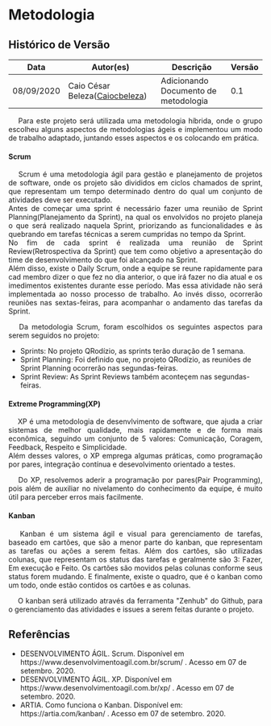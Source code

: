 # Metodologia

## Histórico de Versão

<table>
  <thead>
    <tr>
      <th>Data</th>
      <th>Autor(es)</th>   
      <th>Descrição</th>
      <th>Versão</th>  
    </tr>
  </thead>
  <tbody>
    <tr>
      <td>08/09/2020</td>
      <td>Caio César Beleza(<a target="blank" href="https://github.com/Caiocbeleza">Caiocbeleza</a>)</td>
      <td>Adicionando Documento de metodologia</td>
      <td>
     0.1   
      </td>
    </tr>
  </tbody>
</table>


<p align="justify">&emsp; Para este projeto será utilizada uma metodologia híbrida, onde o grupo escolheu alguns aspectos de metodologias ágeis e implementou um modo de trabalho adaptado, juntando esses aspectos e os colocando em prática.</p>




#### Scrum
<p align="justify">&emsp;
Scrum é uma metodologia ágil para gestão e planejamento de projetos de software, onde os projeto são divididos em ciclos chamados de sprint, que representam um tempo determinado dentro do qual um conjunto de atividades deve ser executado.<br/>
Antes de começar uma sprint é necessário fazer uma reunião de Sprint Planning(Planejamento da Sprint), na qual os envolvidos no projeto planeja o que será realizado naquela Sprint, priorizando as funcionalidades e às quebrando em tarefas técnicas a serem cumpridas no tempo da Sprint.<br/>
No fim de cada sprint é realizada uma reunião de Sprint Review(Retrospectiva da Sprint) que tem como objetivo a apresentação do time de desenvolvimento do que foi alcançado na Sprint.<br/>
Além disso, existe o Daily Scrum, onde a equipe se reune rapidamente para cad membro dizer o que fez no dia anterior, o que irá fazer no dia atual e os imedimentos existentes durante esse período. Mas essa atividade não será implementada ao nosso processo de trabalho. Ao invés disso, ocorrerão reuniões nas sextas-feiras, para acompanhar o andamento das tarefas da Sprint.
</p>

<p align="justify">&emsp;
Da metodologia Scrum, foram escolhidos os seguintes aspectos para serem seguidos no projeto:
  <ul>
    <li>Sprints: No projeto QRodízio, as sprints terão duração de 1 semana.</li>
    <li>Sprint Planning: Foi definido que, no projeto QRodízio, as reuniões de Sprint Planning ocorrerão nas segundas-feiras.</li>
    <li>Sprint Review: As Sprint Reviews também aconteçem nas segundas-feiras.</li>
  </ul>
</p>

#### Extreme Programming(XP)
<p align="justify">&emsp;
XP é uma metodologia de desenvlvimento de software, que ajuda a criar sistemas de melhor qualidade, mais rapidamente e de forma mais econômica, seguindo um conjunto de  5 valores: Comunicação, Coragem, Feedback, Respeito e Simplicidade.<br/>
Além desses valores, o XP emprega algumas práticas, como programação por pares, integração contínua e desevolvimento orientado a testes.
</p>

<p align="justify">&emsp;
Do XP, resolvemos aderir a programação por pares(Pair Programming), pois além de auxiliar no nivelamento do conhecimento da equipe, é muito útil para perceber erros mais facilmente.
</p>

#### Kanban
<p align="justify">&emsp;
Kanban é um sistema ágil e visual para gerenciamento de tarefas, baseado em cartões, que são a menor parte do kanban, que representam as tarefas ou ações a serem feitas. Além dos cartões, são utilizadas colunas, que representam os status das tarefas e geralmente são 3: Fazer, Em execução e Feito. Os cartões são movidos pelas colunas conforme seus status forem mudando. E finalmente, existe o quadro, que é o kanban como um todo, onde estão contidos os cartões e as colunas.
</p>

<p align="justify">&emsp;
O kanban será utilizado através da ferramenta "Zenhub" do Github, para o gerenciamento das atividades e issues a serem feitas durante o projeto.
</p>

## Referências

<ul>
  <li>DESENVOLVIMENTO ÁGIL. Scrum. Disponível em https://www.desenvolvimentoagil.com.br/scrum/ . Acesso em 07 de setembro. 2020.</li>

  <li>DESENVOLVIMENTO ÁGIL. XP. Disponível em https://www.desenvolvimentoagil.com.br/xp/ . Acesso em 07 de setembro. 2020.</li>

  <li>ARTIA. Como funciona o Kanban. Disponível em: https://artia.com/kanban/ . Acesso em 07 de setembro. 2020.</li>
</ul>
